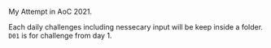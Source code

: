 My Attempt in AoC 2021.

Each daily challenges including nessecary input will be keep inside a folder.
`D01` is for challenge from day 1.